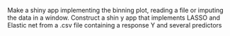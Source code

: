 Make a shiny app implementing the binning plot, reading a file or imputing the data in a window.
Construct a shin y app that implements LASSO and Elastic net from a .csv file containing a response Y and several predictors
